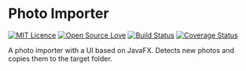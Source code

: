 # Photo Importer

[![MIT Licence](https://badges.frapsoft.com/os/mit/mit.png?v=103)](https://opensource.org/licenses/mit-license.php)
[![Open Source Love](https://badges.frapsoft.com/os/v2/open-source.png?v=103)](https://github.com/ellerbrock/open-source-badges/)
[![Build Status](https://travis-ci.org/bcersows/photo-importer.svg?branch=master)](https://travis-ci.org/bcersows/photo-importer.svg?branch=master)
[![Coverage Status](https://coveralls.io/repos/github/bcersows/Java-WebSocket/badge.svg?branch=master)](https://coveralls.io/github/bcersows/Java-WebSocket?branch=master)


A photo importer with a UI based on JavaFX. Detects new photos and copies them to the target folder.

